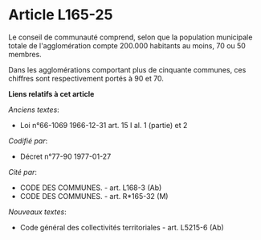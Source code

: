 # Article L165-25

Le conseil de communauté comprend, selon que la population municipale totale de l'agglomération compte 200.000 habitants au
moins, 70 ou 50 membres.

Dans les agglomérations comportant plus de cinquante communes, ces chiffres sont respectivement portés à 90 et 70.

**Liens relatifs à cet article**

_Anciens textes_:

  - Loi n°66-1069 1966-12-31 art. 15 I al. 1 (partie) et 2

_Codifié par_:

  - Décret n°77-90 1977-01-27

_Cité par_:

  - CODE DES COMMUNES. - art. L168-3 (Ab)
  - CODE DES COMMUNES. - art. R*165-32 (M)

_Nouveaux textes_:

  - Code général des collectivités territoriales - art. L5215-6 (Ab)
